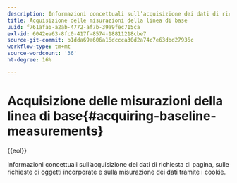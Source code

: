 ```yaml
---
description: Informazioni concettuali sull’acquisizione dei dati di richiesta di pagina, sulle richieste di oggetti incorporate e sulla misurazione dei dati tramite i cookie.
title: Acquisizione delle misurazioni della linea di base
uuid: f761afa6-a2ab-4772-af7b-39a9fec715ca
exl-id: 6042ea63-8fc0-417f-8574-18811218cbe7
source-git-commit: b1dda69a606a16dccca30d2a74c7e63dbd27936c
workflow-type: tm+mt
source-wordcount: '36'
ht-degree: 16%

---
```


# Acquisizione delle misurazioni della linea di base{#acquiring-baseline-measurements}

{{eol}}

Informazioni concettuali sull’acquisizione dei dati di richiesta di pagina, sulle richieste di oggetti incorporate e sulla misurazione dei dati tramite i cookie.

